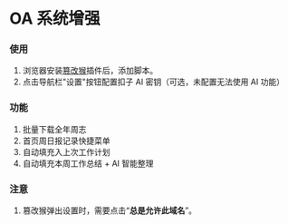 # OA 系统增强

### 使用

1. 浏览器安装[篡改猴](https://chromewebstore.google.com/detail/%E7%AF%A1%E6%94%B9%E7%8C%B4/dhdgffkkebhmkfjojejmpbldmpobfkfo)插件后，添加脚本。
2. 点击导航栏"设置"按钮配置扣子 AI 密钥（可选，未配置无法使用 AI 功能）

### 功能

1. 批量下载全年周志
2. 首页周日报记录快捷菜单
3. 自动填充入上次工作计划
4. 自动填充本周工作总结 + AI 智能整理

### 注意

1. 篡改猴弹出设置时，需要点击“**总是允许此域名**”。
